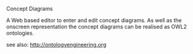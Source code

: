 Concept Diagrams

A Web based editor to enter and edit concept diagrams.  As well as the onscreen representation the concept diagrams can be realised as OWL2 ontologies.


see also:
http://ontologyengineering.org
